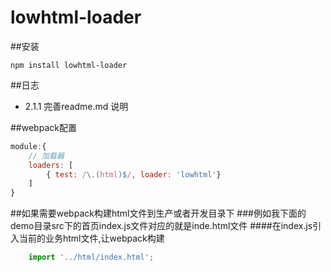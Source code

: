 # lowhtml-loader

##安装
```shell
npm install lowhtml-loader
```

##日志
* 2.1.1 完善readme.md 说明


##webpack配置
``` javascript
module:{
    // 加载器
    loaders: [
        { test: /\.(html)$/, loader: 'lowhtml'}
    ]
}
```


##如果需要webpack构建html文件到生产或者开发目录下
###例如我下面的demo目录src下的首页index.js文件对应的就是inde.html文件
####在index.js引入当前的业务html文件,让webpack构建
``` js
	import '../html/index.html';
```

